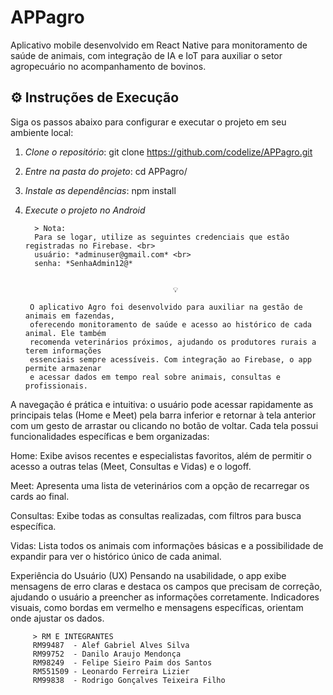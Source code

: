# APPagro

Aplicativo mobile desenvolvido em React Native para monitoramento de saúde de animais, com integração de IA e IoT para auxiliar o setor agropecuário no acompanhamento de bovinos.

## ⚙️ Instruções de Execução

Siga os passos abaixo para configurar e executar o projeto em seu ambiente local:

1. *Clone o repositório*:
   git clone https://github.com/codelize/APPagro.git
   

2. *Entre na pasta do projeto*:
   cd APPagro/
   

3. *Instale as dependências*:
   npm install
   

4. *Execute o projeto no Android*


         > Nota: 
         Para se logar, utilize as seguintes credenciais que estão registradas no Firebase. <br>
         usuário: *adminuser@gmail.com* <br>
         senha: *SenhaAdmin12@*


                                        💡 
                                     
        O aplicativo Agro foi desenvolvido para auxiliar na gestão de animais em fazendas, 
        oferecendo monitoramento de saúde e acesso ao histórico de cada animal. Ele também 
        recomenda veterinários próximos, ajudando os produtores rurais a terem informações 
        essenciais sempre acessíveis. Com integração ao Firebase, o app permite armazenar 
        e acessar dados em tempo real sobre animais, consultas e profissionais.

A navegação é prática e intuitiva: o usuário pode acessar rapidamente as principais 
        telas (Home e Meet) pela barra inferior e retornar à tela anterior com um gesto de 
        arrastar ou clicando no botão de voltar. 
        Cada tela possui funcionalidades específicas e bem organizadas:

Home: Exibe avisos recentes e especialistas favoritos, além de permitir o acesso a
outras telas (Meet, Consultas e Vidas) e o logoff.

Meet: Apresenta uma lista de veterinários com a opção de recarregar os cards ao final.

Consultas: Exibe todas as consultas realizadas, com filtros para busca específica.

Vidas: Lista todos os animais com informações básicas e a possibilidade de expandir 
para ver o histórico único de cada animal.

Experiência do Usuário (UX)
Pensando na usabilidade, o app exibe mensagens de erro claras e destaca os campos que 
precisam de correção, ajudando o usuário a preencher as informações corretamente. 
Indicadores visuais, como bordas em vermelho e mensagens específicas, orientam onde 
ajustar os dados.

         > RM E INTEGRANTES 
         RM99487  - Alef Gabriel Alves Silva
         RM99752  - Danilo Araujo Mendonça
         RM98249  - Felipe Sieiro Paim dos Santos 
         RM551509 - Leonardo Ferreira Lizier
         RM99838  - Rodrigo Gonçalves Teixeira Filho
